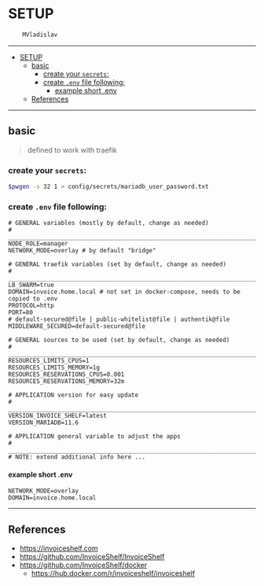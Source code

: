 # SETUP

```sh
    MVladislav
```

---

- [SETUP](#setup)
  - [basic](#basic)
    - [create your `secrets`:](#create-your-secrets)
    - [create `.env` file following:](#create-env-file-following)
      - [example short .env](#example-short-env)
  - [References](#references)

---

## basic

> defined to work with traefik

### create your `secrets`:

```sh
$pwgen -s 32 1 > config/secrets/mariadb_user_password.txt
```

### create `.env` file following:

```env
# GENERAL variables (mostly by default, change as needed)
# ______________________________________________________________________________
NODE_ROLE=manager
NETWORK_MODE=overlay # by default "bridge"

# GENERAL traefik variables (set by default, change as needed)
# ______________________________________________________________________________
LB_SWARM=true
DOMAIN=invoice.home.local # not set in docker-compose, needs to be copied to .env
PROTOCOL=http
PORT=80
# default-secured@file | public-whitelist@file | authentik@file
MIDDLEWARE_SECURED=default-secured@file

# GENERAL sources to be used (set by default, change as needed)
# ______________________________________________________________________________
RESOURCES_LIMITS_CPUS=1
RESOURCES_LIMITS_MEMORY=1g
RESOURCES_RESERVATIONS_CPUS=0.001
RESOURCES_RESERVATIONS_MEMORY=32m

# APPLICATION version for easy update
# ______________________________________________________________________________
VERSION_INVOICE_SHELF=latest
VERSION_MARIADB=11.6

# APPLICATION general variable to adjust the apps
# ______________________________________________________________________________
# NOTE: extend additional info here ...
```

#### example short .env

```env
NETWORK_MODE=overlay
DOMAIN=invoice.home.local
```

---

## References

- <https://invoiceshelf.com>
- <https://github.com/InvoiceShelf/InvoiceShelf>
- <https://github.com/InvoiceShelf/docker>
  - <https://hub.docker.com/r/invoiceshelf/invoiceshelf>
